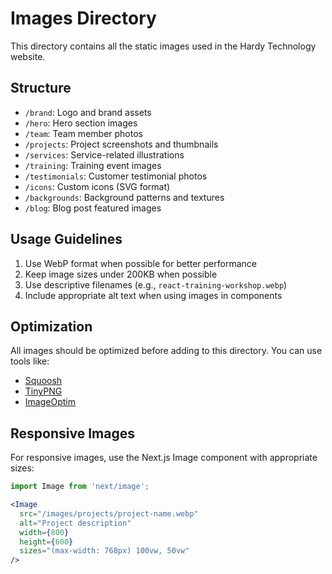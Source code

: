 # Images Directory

This directory contains all the static images used in the Hardy Technology website.

## Structure

- `/brand`: Logo and brand assets
- `/hero`: Hero section images
- `/team`: Team member photos
- `/projects`: Project screenshots and thumbnails
- `/services`: Service-related illustrations
- `/training`: Training event images
- `/testimonials`: Customer testimonial photos
- `/icons`: Custom icons (SVG format)
- `/backgrounds`: Background patterns and textures
- `/blog`: Blog post featured images

## Usage Guidelines

1. Use WebP format when possible for better performance
2. Keep image sizes under 200KB when possible
3. Use descriptive filenames (e.g., `react-training-workshop.webp`)
4. Include appropriate alt text when using images in components

## Optimization

All images should be optimized before adding to this directory. You can use tools like:
- [Squoosh](https://squoosh.app/)
- [TinyPNG](https://tinypng.com/)
- [ImageOptim](https://imageoptim.com/)

## Responsive Images

For responsive images, use the Next.js Image component with appropriate sizes:

```jsx
import Image from 'next/image';

<Image
  src="/images/projects/project-name.webp"
  alt="Project description"
  width={800}
  height={600}
  sizes="(max-width: 768px) 100vw, 50vw"
/>

